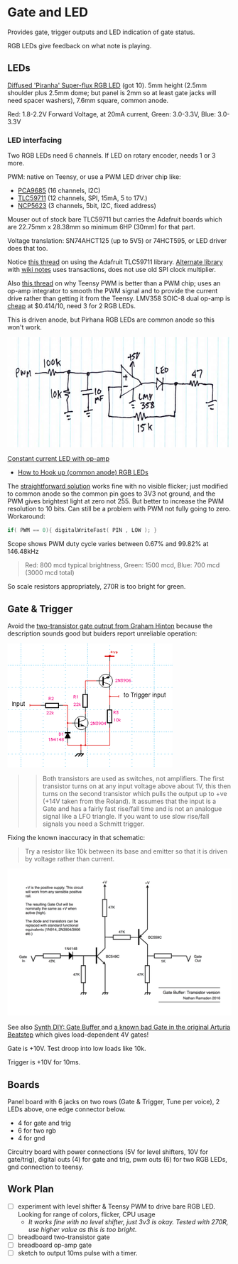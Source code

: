 # Gate and LED

Provides gate, trigger outputs and LED indication of gate status.

RGB LEDs give feedback on what note is playing.

## LEDs

[Diffused 'Piranha' Super-flux RGB LED](https://www.adafruit.com/product/1451) (got 10). 5mm height (2.5mm shoulder plus 2.5mm dome; but panel is 2mm so at least gate jacks will need spacer washers), 7.6mm square, common anode.

Red: 1.8-2.2V Forward Voltage, at 20mA current, Green: 3.0-3.3V, Blue: 3.0-3.3V

### LED interfacing

Two RGB LEDs need 6 channels. If LED on rotary encoder, needs 1 or 3 more.

PWM: native on Teensy, or use a PWM LED driver chip like:

- [PCA9685](https://www.adafruit.com/product/815) (16 channels, I2C)
- [TLC59711](https://www.adafruit.com/product/1455) (12 channels, SPI, 15mA, 5 to 17V.)
- [NCP5623](https://www.mouser.com/ProductDetail/onsemi/NCP5623DTBR2G?qs=atIEnC%2F2K4UXlMf9SxIM5g%3D%3D) (3 channels, 5bit, I2C, fixed address)

Mouser out of stock bare TLC59711 but carries the Adafruit boards which are 22.75mm x 28.38mm so minimum 6HP (30mm) for that part.

Voltage translation: SN74AHCT125 (up to 5V5) or 74HCT595, or LED driver does that too.

Notice [this thread](https://forum.pjrc.com/threads/28460-teensy3-1-tlc59711-16-bit-led-driver-timing-issue-and-flicker?highlight=TLC59711) on using the Adafruit TLC59711 library. [Alternate library](https://github.com/ulrichstern/Tlc59711) with [wiki notes](https://github.com/ulrichstern/Tlc59711/wiki#electronics-notes) uses transactions, does not use old SPI clock multiplier.

Also [this thread](https://forum.pjrc.com/threads/24599-IntervalTimer-and-LED-fading?highlight=TLC59711) on why Teensy PWM is better than a PWM chip; uses an op-amp integrator to smooth the PWM signal and to provide the current drive rather than getting it from the Teensy. LMV358 SOIC-8 dual op-amp is [cheap](https://www.mouser.com/ProductDetail/Diodes-Incorporated/LMV358SG-13) at $0.414/10, need 3 for 2 RGB LEDs.

This is driven anode, but Pirhana RGB LEDs are common anode so this won't work.

![analog LED from PWM](./img/analogled.jpg)

[Constant current LED with op-amp](https://www.allaboutcircuits.com/technical-articles/the-basics-behind-constant-current-led-drive-circuitry/)

- [How to Hook up (common anode) RGB LEDs](https://forum.pjrc.com/threads/73390-How-to-Hook-up-RGB-LEDs-with-a-Proprietary-Switch-Circuit)

The [straightforward solution](https://www.pjrc.com/teensy/tutorial2.html) works fine with no visible flicker; just modified to common anode so the common pin goes to 3V3 not ground, and the PWM gives brightest light at zero not 255. But better to increase the PWM resolution to 10 bits.
Can still be a problem with PWM not fully going to zero. Workaround:

```C
if( PWM == 0){ digitalWriteFast( PIN , LOW ); }
```

Scope shows PWM duty cycle varies between 0.67% and 99.82% at 146.48kHz

> Red: 800 mcd typical brightness, Green: 1500 mcd, Blue: 700 mcd (3000 mcd total)

So scale resistors appropriately, 270R is too bright for green.

## Gate & Trigger

Avoid the  [two-transistor gate output from Graham Hinton](https://modwiggler.com/forum/viewtopic.php?p=2720659&sid=8184a7a1e66cf2090d4727f4a460bd16#p2720659) because the description sounds good but buiders report unreliable operation:

![gate](./img/Hinton_2955_14vgate_1.png)

>> Both transistors are used as switches, not amplifiers. The first transistor turns on at any input voltage above about 1V, this then turns on the second transistor which pulls the output up to +ve (+14V taken from the Roland). It assumes that the input is a Gate and has a fairly fast rise/fall time and is not an analogue signal like a LFO triangle. If you want to use slow rise/fall signals you need a Schmitt trigger.

Fixing the known inaccuracy in that schematic:

> Try a resistor like 10k between its base and emitter so that it is driven by voltage rather than current.

![gate2](./img/ramsden-gate-buffer.jpg)

See also [Synth DIY: Gate Buffer ](https://synthnerd.wordpress.com/2016/03/17/synth-diy-gate-buffer/) and [a known bad Gate in the original Arturia Beatstep](https://synthnerd.wordpress.com/arturia-beatstep/) which gives load-dependent 4V gates!

Gate is +10V. Test droop into low loads like 10k.

Trigger is +10V for 10ms.

## Boards

Panel board with 6 jacks on two rows (Gate & Trigger, Tune per voice), 2 LEDs above, one edge connector below.

- 4 for gate and trig
- 6 for two rgb
- 4 for gnd

Circuitry board with power connections (5V for level shifters, 10V for gate/trig),
digital outs (4) for gate and trig,
pwm outs (6) for two RGB LEDs,
gnd connection to teensy.

## Work Plan

- [ ] experiment with level shifter & Teensy PWM to drive bare RGB LED. Looking for range of colors, flicker, CPU usage
  - _It works fine with no level shifter, just 3v3 is okay. Tested with 270R, use higher value as this is too bright._
- [ ] breadboard two-transistor gate
- [ ] breadboard op-amp gate
- [ ] sketch to output 10ms pulse with a timer.
